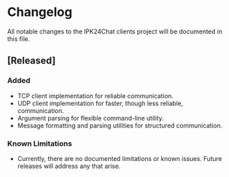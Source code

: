 # Changelog

All notable changes to the IPK24Chat clients project will be documented in this file.

## [Released]

### Added

- TCP client implementation for reliable communication.
- UDP client implementation for faster, though less reliable, communication.
- Argument parsing for flexible command-line utility.
- Message formatting and parsing utilities for structured communication.

### Known Limitations

- Currently, there are no documented limitations or known issues. Future releases will address any that arise.
